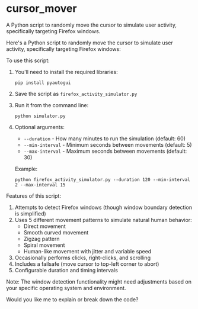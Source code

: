 # cursor_mover
A Python script to randomly move the cursor to simulate user activity, specifically targeting Firefox windows.

Here's a Python script to randomly move the cursor to simulate user activity, specifically targeting Firefox windows:

To use this script:

1. You'll need to install the required libraries:
   ```
   pip install pyautogui
   ```

2. Save the script as `firefox_activity_simulator.py`

3. Run it from the command line:
   ```
   python simulator.py
   ```

4. Optional arguments:
   - `--duration` - How many minutes to run the simulation (default: 60)
   - `--min-interval` - Minimum seconds between movements (default: 5)
   - `--max-interval` - Maximum seconds between movements (default: 30)

   Example:
   ```
   python firefox_activity_simulator.py --duration 120 --min-interval 2 --max-interval 15
   ```

Features of this script:
1. Attempts to detect Firefox windows (though window boundary detection is simplified)
2. Uses 5 different movement patterns to simulate natural human behavior:
   - Direct movement
   - Smooth curved movement
   - Zigzag pattern
   - Spiral movement
   - Human-like movement with jitter and variable speed
3. Occasionally performs clicks, right-clicks, and scrolling
4. Includes a failsafe (move cursor to top-left corner to abort)
5. Configurable duration and timing intervals

Note: The window detection functionality might need adjustments based on your specific operating system and environment.

Would you like me to explain or break down the code?
